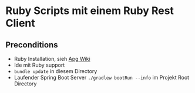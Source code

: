 # Ruby Scripts mit einem Ruby Rest Client

## Preconditions

- Ruby Installation, sieh [Apg Wiki ](https://intranet.apgsga.ch/display/itwi/Ruby)
- Ide mit Ruby support
- `bundle update` in diesem Directory
- Laufender Spring Boot Server `./gradlew bootRun --info` im Projekt
  Root Directory




